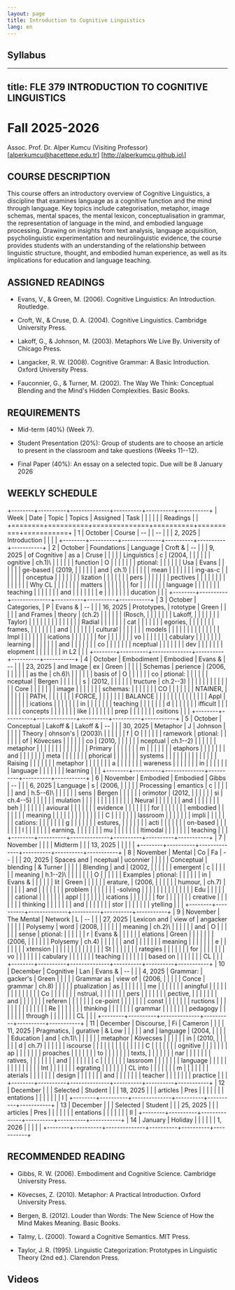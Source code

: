 ```yaml
---
layout: page
title: Introduction to Cognitive Linguistics
lang: en
---
```



## Syllabus

---
title: FLE 379 INTRODUCTION TO COGNITIVE LINGUISTICS
---

# Fall 2025-2026

Assoc. Prof. Dr. Alper Kumcu (Visiting Professor)\
\[alperkumcu@hacettepe.edu.tr\] \[http://alperkumcu.github.io\]

## COURSE DESCRIPTION

This course offers an introductory overview of Cognitive Linguistics, a
discipline that examines language as a cognitive function and the mind
through language. Key topics include categorisation, metaphor, image
schemas, mental spaces, the mental lexicon, conceptualisation in
grammar, the representation of language in the mind, and embodied
language processing. Drawing on insights from text analysis, language
acquisition, psycholinguistic experimentation and neurolinguistic
evidence, the course provides students with an understanding of the
relationship between linguistic structure, thought, and embodied human
experience, as well as its implications for education and language
teaching.

## ASSIGNED READINGS

-   Evans, V., & Green, M. (2006). Cognitive Linguistics: An
    Introduction. Routledge.

-   Croft, W., & Cruse, D. A. (2004). Cognitive Linguistics. Cambridge
    University Press.

-   Lakoff, G., & Johnson, M. (2003). Metaphors We Live By. University
    of Chicago Press.

-   Langacker, R. W. (2008). Cognitive Grammar: A Basic Introduction.
    Oxford University Press.

-   Fauconnier, G., & Turner, M. (2002). The Way We Think: Conceptual
    Blending and the Mind's Hidden Complexities. Basic Books.

## REQUIREMENTS

-   Mid-term (40%) (Week 7).

-   Student Presentation (20%): Group of students are to choose an
    article to present in the classroom and take questions (Weeks
    11--12).

-   Final Paper (40%): An essay on a selected topic. Due will be 8
    January 2026

## WEEKLY SCHEDULE

+--------+----------+--------------+----------+----------+-----------+
| Week   | Date     | Topic        | Topics   | Assigned | Task      |
|        |          |              |          | Readings |           |
+========+==========+==============+==========+==========+===========+
| 1      | October  | Course       | --       |          | --        |
|        | 2, 2025  | Introduction |          |          |           |
+--------+----------+--------------+----------+----------+-----------+
| 2      | October  | Foundations  | Language | Croft &  | --        |
|        | 9, 2025  | of Cognitive | as a     | Cruse    |           |
|        |          | Linguistics  | c        | (2004,   |           |
|        |          |              | ognitive | ch.1)\   |           |
|        |          |              | function | O        |           |
|        |          |              |          | ptional: |           |
|        |          |              | Usa      | Evans    |           |
|        |          |              | ge-based | (2019,   |           |
|        |          |              | and      | ch.1)    |           |
|        |          |              | mean     |          |           |
|        |          |              | ing-as-c |          |           |
|        |          |              | onceptua |          |           |
|        |          |              | lization |          |           |
|        |          |              | pers     |          |           |
|        |          |              | pectives |          |           |
|        |          |              |          |          |           |
|        |          |              | Why CL   |          |           |
|        |          |              | matters  |          |           |
|        |          |              | for      |          |           |
|        |          |              | language |          |           |
|        |          |              | teaching |          |           |
|        |          |              | and      |          |           |
|        |          |              | e        |          |           |
|        |          |              | ducation |          |           |
+--------+----------+--------------+----------+----------+-----------+
| 3      | October  | Categories,  | P        | Evans &  | --        |
|        | 16, 2025 | Prototypes,  | rototype | Green    |           |
|        |          | and Frames   | theory   | (ch.2)   |           |
|        |          |              | (Rosch,  |          |           |
|        |          |              | Lakoff,  |          |           |
|        |          |              | Taylor)  |          |           |
|        |          |              |          |          |           |
|        |          |              | Radial   |          |           |
|        |          |              | cat      |          |           |
|        |          |              | egories, |          |           |
|        |          |              | frames,  |          |           |
|        |          |              | and      |          |           |
|        |          |              | cultural |          |           |
|        |          |              | models   |          |           |
|        |          |              |          |          |           |
|        |          |              | Impl     |          |           |
|        |          |              | ications |          |           |
|        |          |              | for      |          |           |
|        |          |              | vo       |          |           |
|        |          |              | cabulary |          |           |
|        |          |              | learning |          |           |
|        |          |              | and      |          |           |
|        |          |              | co       |          |           |
|        |          |              | nceptual |          |           |
|        |          |              | dev      |          |           |
|        |          |              | elopment |          |           |
|        |          |              | in L2    |          |           |
+--------+----------+--------------+----------+----------+-----------+
| 4      | October  | Embodiment   | Embodied | Evans &  | --        |
|        | 23, 2025 | and Image    | ex       | Green    |           |
|        |          | Schemas      | perience | (2006,   |           |
|        |          |              | as the   | ch.6)\   |           |
|        |          |              | basis of | O        |           |
|        |          |              | co       | ptional: |           |
|        |          |              | nceptual | Bergen   |           |
|        |          |              | s        | (2012,   |           |
|        |          |              | tructure | ch.2--3) |           |
|        |          |              |          |          |           |
|        |          |              | Core     |          |           |
|        |          |              | image    |          |           |
|        |          |              | schemas: |          |           |
|        |          |              | CO       |          |           |
|        |          |              | NTAINER, |          |           |
|        |          |              | PATH,    |          |           |
|        |          |              | FORCE,   |          |           |
|        |          |              | BALANCE  |          |           |
|        |          |              |          |          |           |
|        |          |              | Appl     |          |           |
|        |          |              | ications |          |           |
|        |          |              | in       |          |           |
|        |          |              | teaching |          |           |
|        |          |              | d        |          |           |
|        |          |              | ifficult |          |           |
|        |          |              | concepts |          |           |
|        |          |              | like     |          |           |
|        |          |              | prep     |          |           |
|        |          |              | ositions |          |           |
+--------+----------+--------------+----------+----------+-----------+
| 5      | October  | Conceptual   | Lakoff & | Lakoff & | --        |
|        | 30, 2025 | Metaphor     | J        | Johnson  |           |
|        |          | Theory       | ohnson's | (2003)\  |           |
|        |          |              | f        | O        |           |
|        |          |              | ramework | ptional: |           |
|        |          |              | of       | Kövecses |           |
|        |          |              | co       | (2010,   |           |
|        |          |              | nceptual | ch.1--2) |           |
|        |          |              | metaphor |          |           |
|        |          |              |          |          |           |
|        |          |              | Primary  |          |           |
|        |          |              | m        |          |           |
|        |          |              | etaphors |          |           |
|        |          |              | and      |          |           |
|        |          |              | meta     |          |           |
|        |          |              | phorical |          |           |
|        |          |              | systems  |          |           |
|        |          |              |          |          |           |
|        |          |              | Raising  |          |           |
|        |          |              | metaphor |          |           |
|        |          |              | a        |          |           |
|        |          |              | wareness |          |           |
|        |          |              | in       |          |           |
|        |          |              | language |          |           |
|        |          |              | learning |          |           |
+--------+----------+--------------+----------+----------+-----------+
| 6      | November | Embodied     | Embodied | Gibbs    | --        |
|        | 6, 2025  | Language     | s        | (2006,   |           |
|        |          | Processing   | emantics | c        |           |
|        |          |              | and      | h.5--6)\ |           |
|        |          |              | sens     | Bergen   |           |
|        |          |              | orimotor | (2012,   |           |
|        |          |              | si       | ch.4--5) |           |
|        |          |              | mulation |          |           |
|        |          |              |          |          |           |
|        |          |              | Neural   |          |           |
|        |          |              | and      |          |           |
|        |          |              | beh      |          |           |
|        |          |              | avioural |          |           |
|        |          |              | evidence |          |           |
|        |          |              | for      |          |           |
|        |          |              | embodied |          |           |
|        |          |              | meaning  |          |           |
|        |          |              |          |          |           |
|        |          |              | C        |          |           |
|        |          |              | lassroom |          |           |
|        |          |              | impli    |          |           |
|        |          |              | cations: |          |           |
|        |          |              | g        |          |           |
|        |          |              | estures, |          |           |
|        |          |              | acti     |          |           |
|        |          |              | on-based |          |           |
|        |          |              | l        |          |           |
|        |          |              | earning, |          |           |
|        |          |              | mu       |          |           |
|        |          |              | ltimodal |          |           |
|        |          |              | teaching |          |           |
+--------+----------+--------------+----------+----------+-----------+
| 7      | November |              |          |          | Midterm   |
|        | 13, 2025 |              |          |          |           |
+--------+----------+--------------+----------+----------+-----------+
| 8      | November | Mental       | Co       | Fa       | --        |
|        | 20, 2025 | Spaces and   | nceptual | uconnier |           |
|        |          | Conceptual   | blending | & Turner |           |
|        |          | Blending     | and      | (2002,   |           |
|        |          |              | emergent | c        |           |
|        |          |              | meaning  | h.1--2)\ |           |
|        |          |              |          | O        |           |
|        |          |              | Examples | ptional: |           |
|        |          |              | in       | Evans &  |           |
|        |          |              | lit      | Green    |           |
|        |          |              | erature, | (2006,   |           |
|        |          |              | humour,  | ch.7)    |           |
|        |          |              | and      |          |           |
|        |          |              | problem  |          |           |
|        |          |              | -solving |          |           |
|        |          |              |          |          |           |
|        |          |              | Edu      |          |           |
|        |          |              | cational |          |           |
|        |          |              | appl     |          |           |
|        |          |              | ications |          |           |
|        |          |              | for      |          |           |
|        |          |              | creative |          |           |
|        |          |              | thinking |          |           |
|        |          |              | and      |          |           |
|        |          |              | stor     |          |           |
|        |          |              | ytelling |          |           |
+--------+----------+--------------+----------+----------+-----------+
| 9      | November | The Mental   | Network  | L        | --        |
|        | 27, 2025 | Lexicon and  | view of  | angacker |           |
|        |          | Polysemy     | word     | (2008,   |           |
|        |          |              | meaning  | ch.2)\   |           |
|        |          |              | and      | O        |           |
|        |          |              | sense    | ptional: |           |
|        |          |              | r        | Evans &  |           |
|        |          |              | elations | Green    |           |
|        |          |              |          | (2006,   |           |
|        |          |              | Polysemy | ch.4)    |           |
|        |          |              | and      |          |           |
|        |          |              | meaning  |          |           |
|        |          |              | e        |          |           |
|        |          |              | xtension |          |           |
|        |          |              |          |          |           |
|        |          |              | St       |          |           |
|        |          |              | rategies |          |           |
|        |          |              | for      |          |           |
|        |          |              | vo       |          |           |
|        |          |              | cabulary |          |           |
|        |          |              | teaching |          |           |
|        |          |              | based on |          |           |
|        |          |              | CL       |          |           |
+--------+----------+--------------+----------+----------+-----------+
| 10     | December | Cognitive    | Lan      | Evans &  | --        |
|        | 4, 2025  | Grammar:     | gacker's | Green    |           |
|        |          | Grammar as   | view of  | (2006,   |           |
|        |          | Conce        | grammar  | ch.8)    |           |
|        |          | ptualization | as       |          |           |
|        |          |              | me       |          |           |
|        |          |              | aningful |          |           |
|        |          |              |          |          |           |
|        |          |              | Co       |          |           |
|        |          |              | nstrual, |          |           |
|        |          |              | pers     |          |           |
|        |          |              | pective, |          |           |
|        |          |              | and      |          |           |
|        |          |              | referen  |          |           |
|        |          |              | ce-point |          |           |
|        |          |              | const    |          |           |
|        |          |              | ructions |          |           |
|        |          |              |          |          |           |
|        |          |              | Re       |          |           |
|        |          |              | thinking |          |           |
|        |          |              | grammar  |          |           |
|        |          |              | pedagogy |          |           |
|        |          |              | through  |          |           |
|        |          |              | CL       |          |           |
+--------+----------+--------------+----------+----------+-----------+
| 11     | December | Discourse,   | Fi       | Cameron  |           |
|        | 11, 2025 | Pragmatics,  | gurative | & Low    |           |
|        |          | and          | language | (2004,   |           |
|        |          | Education    | and      | ch.1)\   |           |
|        |          |              | metaphor | Kövecses |           |
|        |          |              | in       | (2010,   |           |
|        |          |              | d        | ch.7)    |           |
|        |          |              | iscourse |          |           |
|        |          |              |          |          |           |
|        |          |              | C        |          |           |
|        |          |              | ognitive |          |           |
|        |          |              | ap       |          |           |
|        |          |              | proaches |          |           |
|        |          |              | to       |          |           |
|        |          |              | texts,   |          |           |
|        |          |              | nar      |          |           |
|        |          |              | ratives, |          |           |
|        |          |              | and      |          |           |
|        |          |              | c        |          |           |
|        |          |              | lassroom |          |           |
|        |          |              | language |          |           |
|        |          |              |          |          |           |
|        |          |              | Int      |          |           |
|        |          |              | egrating |          |           |
|        |          |              | CL into  |          |           |
|        |          |              | m        |          |           |
|        |          |              | aterials |          |           |
|        |          |              | design   |          |           |
|        |          |              | and      |          |           |
|        |          |              | teacher  |          |           |
|        |          |              | practice |          |           |
+--------+----------+--------------+----------+----------+-----------+
| 12     | December |              |          | Selected | Student   |
|        | 18, 2025 |              |          | articles | Pres      |
|        |          |              |          |          | entations |
|        |          |              |          |          | I         |
+--------+----------+--------------+----------+----------+-----------+
| 13     | December |              |          | Selected | Student   |
|        | 25, 2025 |              |          | articles | Pres      |
|        |          |              |          |          | entations |
|        |          |              |          |          | II        |
+--------+----------+--------------+----------+----------+-----------+
| 14     | January  | Holiday      |          |          |           |
|        | 1, 2026  |              |          |          |           |
+--------+----------+--------------+----------+----------+-----------+

## RECOMMENDED READING

-   Gibbs, R. W. (2006). Embodiment and Cognitive Science. Cambridge
    University Press.

-   Kövecses, Z. (2010). Metaphor: A Practical Introduction. Oxford
    University Press.

-   Bergen, B. (2012). Louder than Words: The New Science of How the
    Mind Makes Meaning. Basic Books.

-   Talmy, L. (2000). Toward a Cognitive Semantics. MIT Press.

-   Taylor, J. R. (1995). Linguistic Categorization: Prototypes in
    Linguistic Theory (2nd ed.). Clarendon Press.


## Videos

